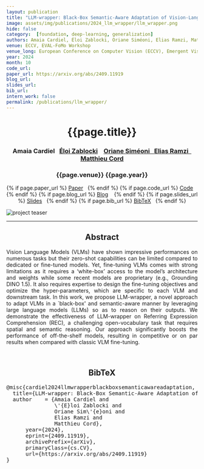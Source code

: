```yaml
---
layout: publication
title: "LLM-wrapper: Black-Box Semantic-Aware Adaptation of Vision-Language Foundation Models"
image: assets/img/publications/2024_llm_wrapper/llm_wrapper.png
hide: false
category:  [foundation, deep-learning, generalization]
authors: Amaia Cardiel, Éloi Zablocki, Oriane Siméoni, Elias Ramzi, Matthieu Cord
venue: ECCV, EVAL-FoMo Workshop
venue_long: European Conference on Computer Vision (ECCV), Emergent Visual Abilities and Limits of Foundation Models (EVAL-FoMo) Workshop
year: 2024
month: 10
code_url:
paper_url: https://arxiv.org/abs/2409.11919
blog_url:
slides_url:
bib_url:
intern_work: false
permalink: /publications/llm_wrapper/
---
```


<h1 align="center"> {{page.title}} </h1>
<!-- Simple call of authors -->
<!-- <h3 align="center"> {{page.authors}} </h3> -->
<!-- Alternatively you can add links to author pages -->
<h3 align="center"> Amaia Cardiel&nbsp;&nbsp; <a href="https://scholar.google.fr/citations?user=dOkbUmEAAAAJ">Éloi Zablocki</a> &nbsp;&nbsp; <a href="https://osimeoni.github.io/">Oriane Siméoni&nbsp;&nbsp; <a href="https://elias-ramzi.github.io/">Elias Ramzi&nbsp;&nbsp; <a href="https://cord.isir.upmc.fr/">Matthieu Cord</a></h3>



<h3 align="center"> {{page.venue}} {{page.year}} </h3>

<div align="center">
  <p>
    {% if page.paper_url %}
    <a href="{{ page.paper_url }}"><i class="far fa-file-pdf"></i> Paper</a>&nbsp;&nbsp;
    {% endif %}
    {% if page.code_url %}
    <a href="{{ page.code_url }}"><i class="fab fa-github"></i> Code</a> &nbsp;&nbsp;
    {% endif %}
    {% if page.blog_url %}
    <a href="{{ page.blog_url }}"><i class="fab fa-blogger"></i> Blog</a> &nbsp;&nbsp;
    {% endif %}
    {% if page.slides_url %}
    <a href="{{ page.slides_url }}"><i class="far fa-file-pdf"></i> Slides</a>&nbsp;&nbsp;
    {% endif %}
    {% if page.bib_url %}
    <a href="{{ page.bib_url}}"><i class="far fa-file-alt"></i> BibTeX</a>&nbsp;&nbsp;
    {% endif %}
  </p>
</div>


<div class="publication-teaser">
    <img src="../../{{ page.image }}" alt="project teaser"/>
</div>

<hr>

<h2  align="center"> Abstract</h2>

<p align="justify">Vision Language Models (VLMs) have shown impressive performances on numerous tasks but their zero-shot capabilities can be limited compared to dedicated or fine-tuned models. Yet, fine-tuning VLMs comes with strong limitations as it requires a ‘white-box’ access to the model’s architecture and weights while some recent models are proprietary (e.g., Grounding DINO 1.5). It also requires expertise to design the fine-tuning objectives and optimize the hyper-parameters, which are specific to each VLM and downstream task. In this work, we propose LLM-wrapper, a novel approach to adapt VLMs in a `black-box' and semantic-aware manner by leveraging large language models (LLMs) so as to reason on their outputs. We demonstrate the effectiveness of LLM-wrapper on Referring Expression Comprehension (REC), a challenging open-vocabulary task that requires spatial and semantic reasoning. Our approach significantly boosts the performance of off-the-shelf models, resulting in competitive or on par results when compared with classic VLM fine-tuning.</p>

<br>

<h2  align="center">BibTeX</h2>
<left>
  <pre class="bibtex-box">
@misc{cardiel2024llmwrapperblackboxsemanticawareadaptation,
  title={LLM-wrapper: Black-Box Semantic-Aware Adaptation of Vision-Language Foundation Models},
  author    = {Amaia Cardiel and
               \'{E}loi Zablocki and
               Oriane Sim\'{e}oni and
               Elias Ramzi and
               Matthieu Cord},
      year={2024},
      eprint={2409.11919},
      archivePrefix={arXiv},
      primaryClass={cs.CV},
      url={https://arxiv.org/abs/2409.11919}
}
</pre>
</left>

<br>
